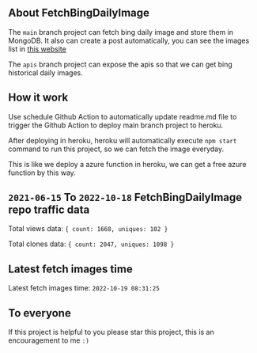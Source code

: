 ## About FetchBingDailyImage

The `main` branch project can fetch bing daily image and store them in MongoDB.
It also can create a post automatically, you can see the images list in [this website](https://oursalbum.netlify.app)

The `apis` branch project can expose the apis so that we can get bing historical daily images.

## How it work

Use schedule Github Action to automatically update readme.md file to trigger the Github Action to deploy main branch project to heroku.

After deploying in heroku, heroku will automatically execute `npm start` command to run this project, so we can fetch the image everyday.

This is like we deploy a azure function in heroku, we can get a free azure function by this way.

## `2021-06-15` To `2022-10-18` FetchBingDailyImage repo traffic data

Total views data: `{ count: 1668, uniques: 102 }`

Total clones data: `{ count: 2047, uniques: 1098 }`

## Latest fetch images time

Latest fetch images time: `2022-10-19 08:31:25`

## To everyone

If this project is helpful to you please star this project, this is an encouragement to me `:)`



